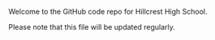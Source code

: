 Welcome to the GitHub code repo for Hillcrest High School.

Please note that this file will be updated regularly.
